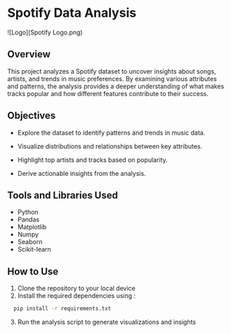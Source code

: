 # Spotify Data Analysis

![Logo](Spotify Logo.png)

## Overview
This project analyzes a Spotify dataset to uncover insights about songs, artists, and trends in music preferences. By examining various attributes and patterns, the analysis provides a deeper understanding of what makes tracks popular and how different features contribute to their success.

## Objectives
- Explore the dataset to identify patterns and trends in music data.

- Visualize distributions and relationships between key attributes.

- Highlight top artists and tracks based on popularity.

- Derive actionable insights from the analysis.

## Tools and Libraries Used 
- Python
- Pandas
- Matplotlib
- Numpy
- Seaborn 
- Scikit-learn

## How to Use
1. Clone the repository to your local device
2. Install the required dependencies using :
```bash
  pip install -r requirements.txt
```
3. Run the analysis script to generate visualizations and insights



